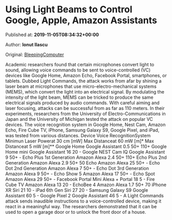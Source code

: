 
# Using Light Beams to Control Google, Apple, Amazon Assistants

Published at: **2019-11-05T08:34:32+00:00**

Author: **Ionut Ilascu**

Original: [BleepingComputer](https://www.bleepingcomputer.com/news/security/using-light-beams-to-control-google-apple-amazon-assistants/)

Academic researchers found that certain microphones convert light to sound, allowing voice commands to be sent to voice-controlled (VC) devices like Google Home, Amazon Echo, Facebook Portal, smartphones, or tablets.
Dubbed Light Commands, the attack works from afar by shining a laser beam at microphones that use micro-electro-mechanical systems (MEMS), which convert the light into an electrical signal.
By modulating the intensity of the light beam, MEMS can be tricked to produce the same electrical signals produced by audio commands. With careful aiming and laser focusing, attacks can be successful from as far as 110 meters.
In their experiments, researchers from the University of Electro-Communications in Japan and the University of Michigan tested the attack on popular VC devices.
The voice recognition system in Google Home, Nest Cam, Amazon Echo, Fire Cube TV, iPhone, Samsung Galaxy S9, Google Pixel, and iPad, was tested from various distances.
Device Voice RecognitionSystem Minimun Laser Powerat 30 cm [mW] Max Distanceat 60 mW [m]* Max Distanceat 5 mW [m]** Google Home Google Assistant 0.5 50+ 110+ Google Home mini Google Assistant 16 20 - Google NEST Cam IQ Google Assistant 9 50+ - Echo Plus 1st Generation Amazon Alexa 2.4 50+ 110+ Echo Plus 2nd Generation Amazon Alexa 2.9 50+ 50 Echo Amazon Alexa 25 50+ - Echo Dot 2nd Generation Amazon Alexa 7 50+ - Echo Dot 3rd Generation Amazon Alexa 9 50+ - Echo Show 5 Amazon Alexa 17 50+ - Echo Spot Amazon Alexa 29 50+ - Facebook Portal Mini Alexa + Portal 18 5 - Fire Cube TV Amazon Alexa 13 20 - EchoBee 4 Amazon Alexa 1.7 50+ 70 iPhone XR Siri 21 10 - iPad 6th Gen Siri 27 20 - Samsung Galaxy S9 Google Assistant 60 5 - Google Pixel 2 Google Assistant 46 5 -
A Light Commands attack sends inaudible instructions to a voice-controlled device, making it react in a meaningful way. The researchers demonstrated that it can be used to open a garage door or to unlock the front door of a house.
